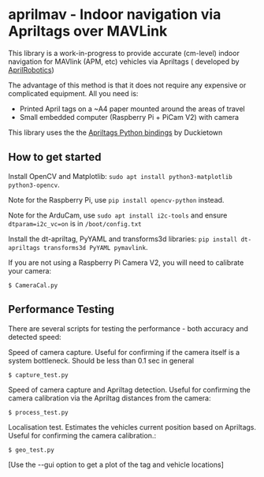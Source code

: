 # aprilmav - Indoor navigation via Apriltags over MAVLink

This library is a work-in-progress to provide accurate (cm-level)
indoor navigation for MAVlink (APM, etc) vehicles via Apriltags (
developed by [AprilRobotics](https://april.eecs.umich.edu/))

The advantage of this method is that it does not require any expensive
or complicated equipment. All you need is:
- Printed April tags on a ~A4 paper mounted around the areas of travel
- Small embedded computer (Raspberry Pi + PiCam V2) with camera

This library uses the the [Apriltags Python bindings](https://github.com/duckietown/dt-apriltags) by Duckietown

## How to get started

Install OpenCV and Matplotlib: ``sudo apt install python3-matplotlib python3-opencv``.

Note for the Raspberry Pi, use ``pip install opencv-python`` instead.

Note for the ArduCam, use ``sudo apt install i2c-tools`` and ensure ``dtparam=i2c_vc=on`` is in ``/boot/config.txt``

Install the dt-apriltag, PyYAML and transforms3d libraries: ``pip install dt-apriltags transforms3d PyYAML pymavlink``.

If you are not using a Raspberry Pi Camera V2, you will need to calibrate your
camera:

```
$ CameraCal.py
```

## Performance Testing

There are several scripts for testing the performance - both accuracy and
detected speed:

Speed of camera capture. Useful for confirming if the camera itself is a system
bottleneck. Should be less than 0.1 sec in general
```
$ capture_test.py
```

Speed of camera capture and Apriltag detection. Useful for confirming the camera
calibration via the Apriltag distances from the camera:
```
$ process_test.py
```

Localisation test. Estimates the vehicles current position based on Apriltags. Useful
for confirming the camera calibration.:
```
$ geo_test.py
```
[Use the --gui option to get a plot of the tag and vehicle locations]
